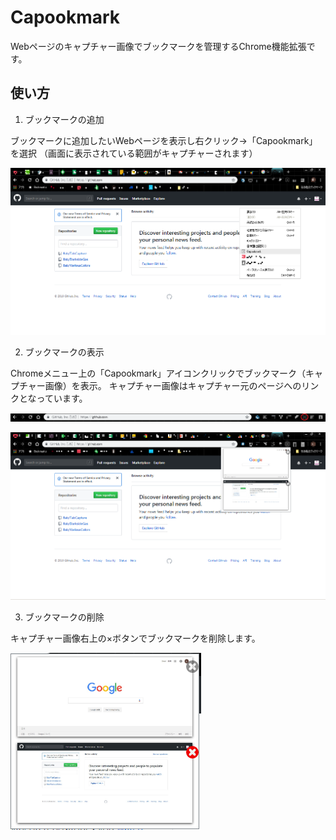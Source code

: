 # Capookmark

Webページのキャプチャー画像でブックマークを管理するChrome機能拡張です。

## 使い方

1. ブックマークの追加

ブックマークに追加したいWebページを表示し右クリック→「Capookmark」を選択
（画面に表示されている範囲がキャプチャーされます）

![選択](sampleimage/add_Capookmark.png)



2. ブックマークの表示

Chromeメニュー上の「Capookmark」アイコンクリックでブックマーク（キャプチャー画像）を表示。
キャプチャー画像はキャプチャー元のページへのリンクとなっています。

![Capookmarkアイコン](sampleimage/icon.png)



![表示](sampleimage/display_Capookmark.png)



3. ブックマークの削除

キャプチャー画像右上の×ボタンでブックマークを削除します。

![削除](sampleimage/delete_Capookmark.png)

